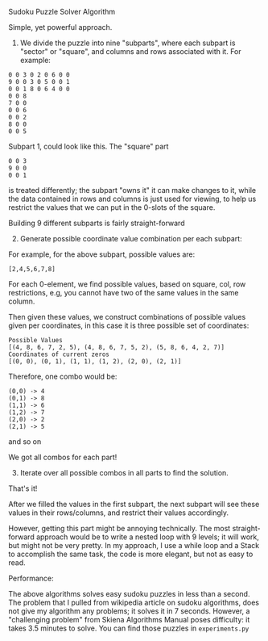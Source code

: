 Sudoku Puzzle Solver Algorithm

Simple, yet powerful approach.

1) We divide the puzzle into nine "subparts", where each subpart
is "sector" or "square", and columns and rows associated with it.
For example:

```
0 0 3 0 2 0 6 0 0
9 0 0 3 0 5 0 0 1
0 0 1 8 0 6 4 0 0
0 0 8 
7 0 0 
0 0 6 
0 0 2 
8 0 0 
0 0 5 
```

Subpart 1, could look like this. The "square" part

```
0 0 3
9 0 0
0 0 1
```

is treated differently; the subpart "owns it" it can make changes to
 it, while the data contained in rows and columns is just used for viewing, to help us restrict the values that we can put in the 0-slots of the square.

Building 9 different subparts is fairly straight-forward

2) Generate possible coordinate value combination per each subpart: 

For example, for the above subpart, possible values are:

```
[2,4,5,6,7,8]
```

For each 0-element, we find possible values, based on square, col, row 
restrictions, e.g, you cannot have two of the same values in the same column.

Then given these values, we construct combinations of possible values given
per coordinates, in this case it is three possible set of coordinates:

```
Possible Values
[(4, 8, 6, 7, 2, 5), (4, 8, 6, 7, 5, 2), (5, 8, 6, 4, 2, 7)]
Coordinates of current zeros 
[(0, 0), (0, 1), (1, 1), (1, 2), (2, 0), (2, 1)]
```

Therefore, one combo would be:
```
(0,0) -> 4
(0,1) -> 8
(1,1) -> 6
(1,2) -> 7
(2,0) -> 2
(2,1) -> 5
```

and so on

We got all combos for each part!

3) Iterate over all possible combos in all parts to find the solution.

That's it! 

After we filled the values in the first subpart, the next subpart will see 
these values in their rows/columns, and restrict their values accordingly.

However, getting this part might be annoying technically. The most straight-
forward approach would be to write a nested loop with 9 levels; it will work,
 but might not be very pretty.
In my approach, I use a while loop and a Stack to accomplish the same task,
the code is more elegant, but not as easy to read. 

Performance:

The above algorithms solves easy sudoku puzzles in less than a second.
The problem that I pulled from wikipedia article on sudoku algorithms, does
not give my algorithm any problems; it solves it in 7 seconds. However, a
"challenging problem" from Skiena Algorithms Manual poses difficulty: it 
takes 3.5 minutes to solve. You can find those puzzles in `experiments.py`



